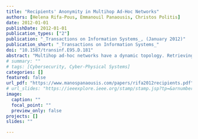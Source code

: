 ```yaml
---
title: "Recipients' Anonymity in Multihop Ad-Hoc Networks"
authors: [Helena Rifa-Pous, Emmanouil Panaousis, Christos Politis]
date: 2012-01-01
publishDate: 2012-01-01
publication_types: ["2"]
publication: "_Transactions on Information Systems_, (January 2012)"
publication_short: "_Transactions on Information Systems_"
doi: "10.1587/transinf.E95.D.181"
abstract: "Multihop ad-hoc networks have a dynamic topology. Retrieving a route towards a remote peer requires the execution of a recipient lookup, which can publicly reveal sensitive information about him. Within this context, we propose an efficient, practical and scalable solution to guarantee the anonymity of recipients' nodes in ad-hoc networks."
# summary: ""
# tags: [Cybersecurity, Cyber-Physical Systems]
categories: []
featured: false
url_pdf: "https://www.manospanaousis.com/papers/rifa2012recipients.pdf"
# url_slides: "https://ieeexplore.ieee.org/stamp/stamp.jsp?tp=&arnumber=8894107"
image:
  caption: ""
  focal_point: ""
  preview_only: false
projects: []
slides: ""

---
```

